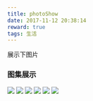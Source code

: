```yaml
---
title: photoShow
date: 2017-11-12 20:38:14
reward: true
tags: 生活
---
```


展示下图片
<!-- more -->

### 图集展示

![](KA4B1659.jpg)
![](KA4B1687.jpg)
![](KA4B1813.jpg)
![](KA4B1841.jpg)
![](KA4B1857.jpg)
![](KA4B1978.jpg)
